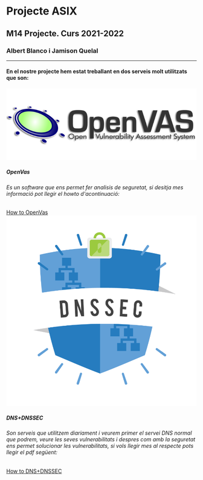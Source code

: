 # Projecte ASIX
## M14 Projecte. Curs 2021-2022
### Albert Blanco i Jamison Quelal
---
#### En el nostre projecte hem estat treballant en dos serveis molt utilitzats que son:
![](Imatges/openvas.png)
##### OpenVas
###### Es un software que ens permet fer analisis de seguretat, si desitja mes informació pot llegir el howto d'acontinuació:
[How to OpenVas](https://github.com/isx24432143/Projecte-ASIX/blob/master/HowToOpenVas.pdf)
![](Imatges/dnssec.png)

##### DNS+DNSSEC
###### Son serveis que utilitzem diariament i veurem primer el servei DNS normal que podrem, veure les seves vulnerabilitats i despres com amb la seguretat ens permet solucionar les vulnerabilitats, si vols llegir mes al respecte pots llegir el pdf següent:
[How to DNS+DNSSEC]([https://github.com/isx24432143/Projecte-ASIX/blob/master/howtobind9.md](https://github.com/isx24432143/Projecte-ASIX/blob/master/howto_dns_dnssec.md))
